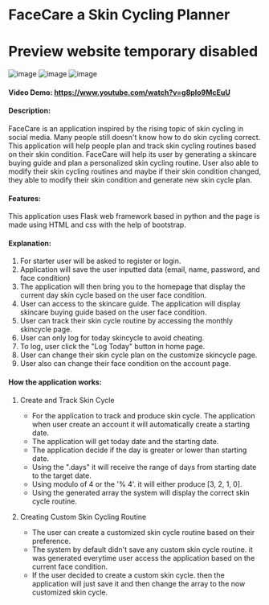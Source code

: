 # FaceCare a Skin Cycling Planner
# Preview website temporary disabled

![image](https://github.com/suttep/faceCare/assets/82015321/cc69f09e-d03a-47cb-bd14-9330a391e543)
![image](https://github.com/suttep/faceCare/assets/82015321/8cec5596-9a01-4b06-acdc-42f2fd3ff5c3)
![image](https://github.com/suttep/faceCare/assets/82015321/86b88b3a-ba97-4f5c-bf03-f07a785b1365)

#### Video Demo:  https://www.youtube.com/watch?v=g8pIo9McEuU

#### Description:
FaceCare is an application inspired by the rising topic of skin cycling in social media. Many people still doesn't know how to do skin cycling correct. This application will help people plan and track skin cycling routines based on their skin condition. FaceCare will help its user by generating a skincare buying guide and plan a personalized skin cycling routine. User also able to modify their skin cycling routines and maybe if their skin condition changed, they able to modify their skin condition and generate new skin cycle plan.

#### Features:
This application uses Flask web framework based in python and the page is made using HTML and css with the help of bootstrap.

#### Explanation:
1. For starter user will be asked to register or login.
2. Application will save the user inputted data (email, name, password, and face condition)
3. The application will then bring you to the homepage that display the current day skin cycle based on the user face condition.
4. User can access to the skincare guide. The application will display skincare buying guide based on the user face condition.
5. User can track their skin cycle routine by accessing the monthly skincycle page.
6. User can only log for today skincycle to avoid cheating.
7. To log, user click the "Log Today" button in home page.
8. User can change their skin cycle plan on the customize skincycle page.
9. User also can change their face condition on the account page.

#### How the application works:
1. Create and Track Skin Cycle
    - For the application to track and produce skin cycle. The application when user create an account it will automatically create a starting date.
    - The application will get today date and the starting date.
    - The application decide if the day is greater or lower than starting date.
    - Using the ".days" it will receive the range of days from starting date to the target date.
    - Using modulo of 4 or the '% 4'. it will either produce [3, 2, 1, 0].
    - Using the generated array the system will display the correct skin cycle routine.

2. Creating Custom Skin Cycling Routine
    - The user can create a customized skin cycle routine based on their preference.
    - The system by default didn't save any custom skin cycle routine. it was generated everytime user access the application based on the current face condition.
    - If the user decided to create a custom skin cycle. then the application will just save it and then change the array to the now customized skin cycle.
